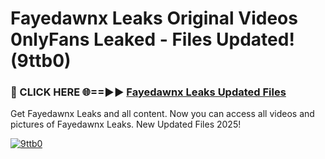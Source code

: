 # Fayedawnx Leaks Original Videos 0nlyFans Leaked - Files Updated! (9ttb0)

<h3>🔴 CLICK HERE 🌐==►► <a href="https://tinyurl.com/2m67pmp6" rel="nofollow">Fayedawnx Leaks Updated Files</a></h3>

Get Fayedawnx Leaks and all content. Now you can access all videos and pictures of Fayedawnx Leaks. New Updated Files 2025!

[![9ttb0](https://i.imgur.com/H4QAA4z.gif)](https://tinyurl.com/2m67pmp6)